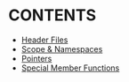 # CONTENTS
- [Header Files](headerfiles.md)
- [Scope & Namespaces](scope_namespace.md)
- [Pointers](pointers.md)
- [Special Member Functions](specialmembers.md)